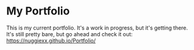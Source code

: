 # My Portfolio
This is my current portfolio. It's a work in progress, but it's getting there.<br>
It's still pretty bare, but go ahead and check it out: https://nuggiexx.github.io/Portfolio/ 
